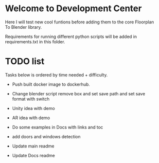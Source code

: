 # Welcome to Development Center
Here I will test new cool funtions before adding them to the core Floorplan To Blender library.

Requirements for running different python scripts will be added in requirements.txt in this folder.

# TODO list
Tasks below is ordered by time needed + difficulty.

* Push built docker image to dockerhub.

* Change blender script remove box and set save path and set save format with switch

* Unity idea with demo

* AR idea with demo

* Do some examples in Docs with links and toc

* add doors and windows detection

* Update main readme

* Update Docs readme